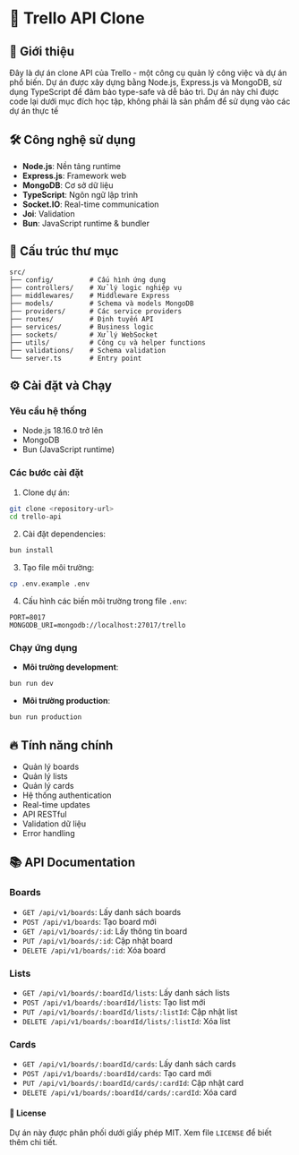 # 🚀 Trello API Clone

## 📝 Giới thiệu

Đây là dự án clone API của Trello - một công cụ quản lý công việc và dự án phổ biến. Dự án được xây dựng bằng Node.js, Express.js và MongoDB, sử dụng TypeScript để đảm bảo type-safe và dễ bảo trì.
Dự án này chỉ được code lại dưới mục đích học tập, không phải là sản phẩm để sử dụng vào các dự án thực tế

## 🛠️ Công nghệ sử dụng

- **Node.js**: Nền tảng runtime
- **Express.js**: Framework web
- **MongoDB**: Cơ sở dữ liệu
- **TypeScript**: Ngôn ngữ lập trình
- **Socket.IO**: Real-time communication
- **Joi**: Validation
- **Bun**: JavaScript runtime & bundler

## 📁 Cấu trúc thư mục

```
src/
├── config/         # Cấu hình ứng dụng
├── controllers/    # Xử lý logic nghiệp vụ
├── middlewares/    # Middleware Express
├── models/         # Schema và models MongoDB
├── providers/      # Các service providers
├── routes/         # Định tuyến API
├── services/       # Business logic
├── sockets/        # Xử lý WebSocket
├── utils/          # Công cụ và helper functions
├── validations/    # Schema validation
└── server.ts       # Entry point
```

## ⚙️ Cài đặt và Chạy

### Yêu cầu hệ thống

- Node.js 18.16.0 trở lên
- MongoDB
- Bun (JavaScript runtime)

### Các bước cài đặt

1. Clone dự án:

```bash
git clone <repository-url>
cd trello-api
```

2. Cài đặt dependencies:

```bash
bun install
```

3. Tạo file môi trường:

```bash
cp .env.example .env
```

4. Cấu hình các biến môi trường trong file `.env`:

```env
PORT=8017
MONGODB_URI=mongodb://localhost:27017/trello
```

### Chạy ứng dụng

- **Môi trường development**:

```bash
bun run dev
```

- **Môi trường production**:

```bash
bun run production
```

## 🔥 Tính năng chính

- Quản lý boards
- Quản lý lists
- Quản lý cards
- Hệ thống authentication
- Real-time updates
- API RESTful
- Validation dữ liệu
- Error handling

## 📚 API Documentation

### Boards

- `GET /api/v1/boards`: Lấy danh sách boards
- `POST /api/v1/boards`: Tạo board mới
- `GET /api/v1/boards/:id`: Lấy thông tin board
- `PUT /api/v1/boards/:id`: Cập nhật board
- `DELETE /api/v1/boards/:id`: Xóa board

### Lists

- `GET /api/v1/boards/:boardId/lists`: Lấy danh sách lists
- `POST /api/v1/boards/:boardId/lists`: Tạo list mới
- `PUT /api/v1/boards/:boardId/lists/:listId`: Cập nhật list
- `DELETE /api/v1/boards/:boardId/lists/:listId`: Xóa list

### Cards

- `GET /api/v1/boards/:boardId/cards`: Lấy danh sách cards
- `POST /api/v1/boards/:boardId/cards`: Tạo card mới
- `PUT /api/v1/boards/:boardId/cards/:cardId`: Cập nhật card
- `DELETE /api/v1/boards/:boardId/cards/:cardId`: Xóa card


#### 📄 License

Dự án này được phân phối dưới giấy phép MIT. Xem file `LICENSE` để biết thêm chi tiết.
